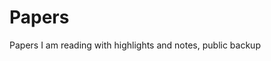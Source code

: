 # Papers

Papers I am reading with highlights and notes, public backup

<!-- Reminder to myself only because I have multiple machines in different states and I forget easily, pass is c^19 , will upgrade to to #### later ; pass is due to copyright from Journals -->



